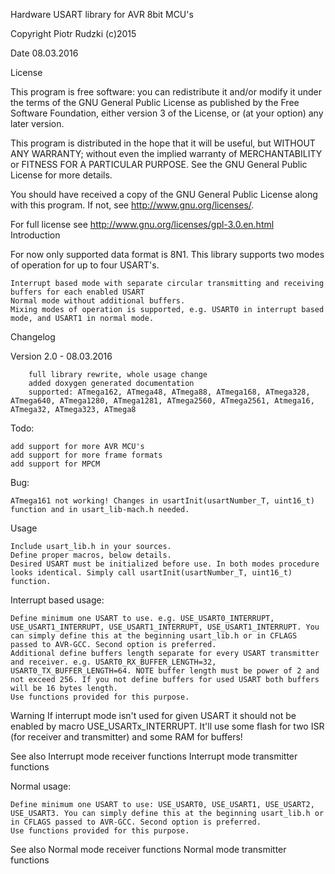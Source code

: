 
Hardware USART library for AVR 8bit MCU's

Copyright
    Piotr Rudzki (c)2015 

Date
    08.03.2016 

License

This program is free software: you can redistribute it and/or modify it under the terms of the GNU General Public License as published by the Free Software Foundation, either version 3 of the License, or (at your option) any later version.

This program is distributed in the hope that it will be useful, but WITHOUT ANY WARRANTY; without even the implied warranty of MERCHANTABILITY or FITNESS FOR A PARTICULAR PURPOSE. See the GNU General Public License for more details.

You should have received a copy of the GNU General Public License along with this program. If not, see http://www.gnu.org/licenses/.

For full license see http://www.gnu.org/licenses/gpl-3.0.en.html
Introduction

For now only supported data format is 8N1. This library supports two modes of operation for up to four USART's.

    Interrupt based mode with separate circular transmitting and receiving buffers for each enabled USART
    Normal mode without additional buffers.
    Mixing modes of operation is supported, e.g. USART0 in interrupt based mode, and USART1 in normal mode.

Changelog

Version
    2.0 - 08.03.2016

        full library rewrite, whole usage change
        added doxygen generated documentation
        supported: ATmega162, ATmega48, ATmega88, ATmega168, ATmega328, ATmega640, ATmega1280, ATmega1281, ATmega2560, ATmega2561, Atmega16, ATmega32, ATmega323, ATmega8

Todo:

    add support for more AVR MCU's
    add support for more frame formats
    add support for MPCM

Bug:

    ATmega161 not working! Changes in usartInit(usartNumber_T, uint16_t) function and in usart_lib-mach.h needed.

Usage

    Include usart_lib.h in your sources.
    Define proper macros, below details.
    Desired USART must be initialized before use. In both modes procedure looks identical. Simply call usartInit(usartNumber_T, uint16_t) function.

Interrupt based usage:

    Define minimum one USART to use. e.g. USE_USART0_INTERRUPT, USE_USART1_INTERRUPT, USE_USART1_INTERRUPT, USE_USART1_INTERRUPT. You can simply define this at the beginning usart_lib.h or in CFLAGS passed to AVR-GCC. Second option is preferred.
    Additional define buffers length separate for every USART transmitter and receiver. e.g. USART0_RX_BUFFER_LENGTH=32, USART0_TX_BUFFER_LENGTH=64. NOTE buffer length must be power of 2 and not exceed 256. If you not define buffers for used USART both buffers will be 16 bytes length.
    Use functions provided for this purpose.

Warning
    If interrupt mode isn't used for given USART it should not be enabled by macro USE_USARTx_INTERRUPT. It'll use some flash for two ISR (for receiver and transmitter) and some RAM for buffers! 

See also
    Interrupt mode receiver functions 
    Interrupt mode transmitter functions

Normal usage:

    Define minimum one USART to use: USE_USART0, USE_USART1, USE_USART2, USE_USART3. You can simply define this at the beginning usart_lib.h or in CFLAGS passed to AVR-GCC. Second option is preferred.
    Use functions provided for this purpose.

See also
    Normal mode receiver functions 
    Normal mode transmitter functions 